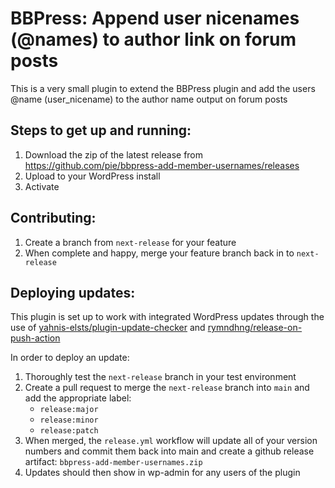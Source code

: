# BBPress: Append user nicenames (@names) to author link on forum posts

This is a very small plugin to extend the BBPress plugin and add the users @name (user_nicename) to the author name output on forum posts

## Steps to get up and running:

1. Download the zip of the latest release from https://github.com/pie/bbpress-add-member-usernames/releases
1. Upload to your WordPress install
1. Activate

## Contributing:

1. Create a branch from `next-release` for your feature
1. When complete and happy, merge your feature branch back in to `next-release`

## Deploying updates:

This plugin is set up to work with integrated WordPress updates through the use of
[yahnis-elsts/plugin-update-checker](https://github.com/YahnisElsts/plugin-update-checker) and 
[rymndhng/release-on-push-action](https://github.com/rymndhng/release-on-push-action)

In order to deploy an update:

1. Thoroughly test the `next-release` branch in your test environment
1. Create a pull request to merge the `next-release` branch into `main` and add the appropriate label:
    * `release:major`
    * `release:minor`
    * `release:patch`
1. When merged, the `release.yml` workflow will update all of your version numbers and commit them back into main and create a github release artifact: `bbpress-add-member-usernames.zip`
1. Updates should then show in wp-admin for any users of the plugin
